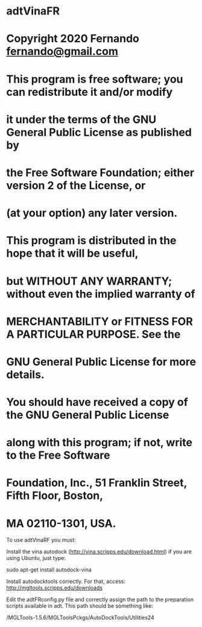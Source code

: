 # adtVinaFR

#  Copyright 2020 Fernando <fernando@gmail.com>
#  
#  This program is free software; you can redistribute it and/or modify
#  it under the terms of the GNU General Public License as published by
#  the Free Software Foundation; either version 2 of the License, or
#  (at your option) any later version.
#  
#  This program is distributed in the hope that it will be useful,
#  but WITHOUT ANY WARRANTY; without even the implied warranty of
#  MERCHANTABILITY or FITNESS FOR A PARTICULAR PURPOSE.  See the
#  GNU General Public License for more details.
#  
#  You should have received a copy of the GNU General Public License
#  along with this program; if not, write to the Free Software
#  Foundation, Inc., 51 Franklin Street, Fifth Floor, Boston,
#  MA 02110-1301, USA.


To use adtVinaRF you must:

Install the vina autodock (http://vina.scripps.edu/download.html)
if you are using Ubuntu, just type:

sudo apt-get install autodock-vina


Install autodocktools correctly. For that, access:
http://mgltools.scripps.edu/downloads


Edit the adtFRconfig.py file and correctly assign the path to the preparation scripts available in adt. This path should be something like:

<my path> /MGLTools-1.5.6/MGLToolsPckgs/AutoDockTools/Utilities24
